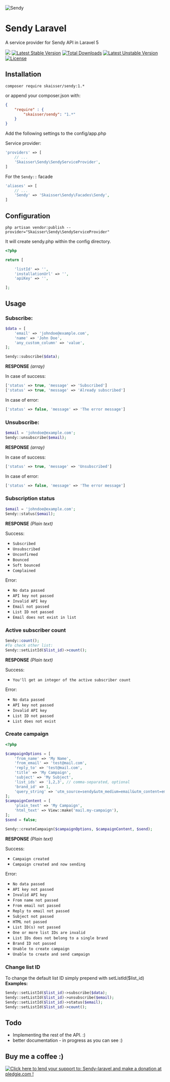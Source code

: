 ![Sendy](http://demo.hocza.com/github/sendy-laravel/sendy-laravel.png)
# Sendy Laravel
A service provider for Sendy API in Laravel 5

<a href="https://codeclimate.com/github/skaisser/sendy-laravel"><img src="https://codeclimate.com/github/skaisser/sendy-laravel/badges/gpa.svg" /></a> [![Latest Stable Version](https://poser.pugx.org/hocza/sendy/v/stable)](https://packagist.org/packages/hocza/sendy) [![Total Downloads](https://poser.pugx.org/hocza/sendy/downloads)](https://packagist.org/packages/hocza/sendy) [![Latest Unstable Version](https://poser.pugx.org/hocza/sendy/v/unstable)](https://packagist.org/packages/hocza/sendy) [![License](https://poser.pugx.org/hocza/sendy/license)](https://packagist.org/packages/hocza/sendy)

## Installation
```shell
composer require skaisser/sendy:1.*
```

or append your composer.json with:

```json
{
    "require" : {
        "skaisser/sendy": "1.*"
    }
}
```
Add the following settings to the config/app.php

Service provider:

```php
'providers' => [
    // ...
    'Skaisser\Sendy\SendyServiceProvider',
]
```

For the `Sendy::` facade

```php
'aliases' => [
    // ...
    'Sendy' => 'Skaisser\Sendy\Facades\Sendy',
]
```

## Configuration
```shell
php artisan vendor:publish --provider="Skaisser\Sendy\SendyServiceProvider"
```

It will create sendy.php within the config directory.

```php
<?php

return [

    'listId' => '',
    'installationUrl' => '',
    'apiKey' => '',

];
```

## Usage
### Subscribe:

```php
$data = [
    'email' => 'johndoe@example.com',
    'name' => 'John Doe',
    'any_custom_column' => 'value',
];

Sendy::subscribe($data);
```

**RESPONSE** *(array)*

In case of success:

```php
['status' => true, 'message' => 'Subscribed']
['status' => true, 'message' => 'Already subscribed']
```
In case of error:

```php
['status' => false, 'message' => 'The error message']
```

### Unsubscribe:

```php
$email = 'johndoe@example.com';
Sendy::unsubscribe($email);
```

**RESPONSE** *(array)*

In case of success:

```php
['status' => true, 'message' => 'Unsubscribed']
```
In case of error:

```php
['status' => false, 'message' => 'The error message']
```

### Subscription status

```php
$email = 'johndoe@example.com';
Sendy::status($email);
```

**RESPONSE** *(Plain text)*

Success: 

- `Subscribed`
- `Unsubscribed`
- `Unconfirmed`
- `Bounced`
- `Soft bounced`
- `Complained`

Error:

- `No data passed`
- `API key not passed`
- `Invalid API key`
- `Email not passed`
- `List ID not passed`
- `Email does not exist in list`

### Active subscriber count

```php
Sendy::count();
#To check other list:
Sendy::setListId($list_id)->count();
```

**RESPONSE** *(Plain text)*

Success: 

- `You'll get an integer of the active subscriber count`

Error: 

- `No data passed`
- `API key not passed`
- `Invalid API key`
- `List ID not passed`
- `List does not exist`


### Create campaign

```php
<?php

$campaignOptions = [
    'from_name' => 'My Name',
    'from_email' => 'test@mail.com',
    'reply_to' => 'test@mail.com',
    'title' => 'My Campaign',
    'subject' => 'My Subject',
    'list_ids' => '1,2,3', // comma-separated, optional
    'brand_id' => 1,
    'query_string' => 'utm_source=sendy&utm_medium=email&utm_content=email%20newsletter&utm_campaign=email%20newsletter',
];
$campaignContent = [
    'plain_text' => 'My Campaign',
    'html_text' => View::make('mail.my-campaign'),
];
$send = false;

Sendy::createCampaign($campaignOptions, $campaignContent, $send);
```

**RESPONSE** *(Plain text)*

Success: 

- `Campaign created`
- `Campaign created and now sending`

Error: 

- `No data passed`
- `API key not passed`
- `Invalid API key`
- `From name not passed`
- `From email not passed`
- `Reply to email not passed`
- `Subject not passed`
- `HTML not passed`
- `List ID(s) not passed`
- `One or more list IDs are invalid`
- `List IDs does not belong to a single brand`
- `Brand ID not passed`
- `Unable to create campaign`
- `Unable to create and send campaign`

### Change list ID

To change the default list ID simply prepend with setListId($list_id)  
**Examples:**  

```php
Sendy::setListId($list_id)->subscribe($data);
Sendy::setListId($list_id)->unsubscribe($email);
Sendy::setListId($list_id)->status($email);
Sendy::setListId($list_id)->count();
```

## Todo

* Implementing the rest of the API. :)
* better documentation - in progress as you can see :)

## Buy me a coffee :)
<a href='https://pledgie.com/campaigns/31653'><img alt='Click here to lend your support to: Sendy-laravel and make a donation at pledgie.com !' src='https://pledgie.com/campaigns/31653.png?skin_name=chrome' border='0' ></a>

